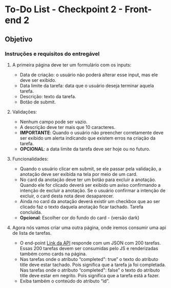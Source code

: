# To-Do List - Checkpoint 2 - Front-end 2

## Objetivo

### Instruções e requisitos do entregável	
	
1. A primeira página deve ter um formulário com os inputs:   
	- Data de criação: o usuário não poderá alterar esse input, mas ele deve ser exibido.  
	- Data limite da tarefa: data que o usuário deseja terminar aquela tarefa.  
	- Descrição: texto da tarefa.  
	- Botão de submit.  

2. Validações:
	- Nenhum campo pode ser vazio.
	- A descrição deve ter mais que 10 caracteres.
	- **IMPORTANTE**: Quando o usuário não preencher corretamente deve ser exibido um alerta indicando que existem erros na criação da tarefa.
	- **OPCIONAL**: a data limite da tarefa deve ser hoje ou no futuro.


3. Funcionalidades:
	- Quando o usuário clicar em submit, se ele passar pela validação, a anotação deve ser exibida na tela por meio de um card.
	- No card da anotação deve ter um botão para excluir a anotação. Quando ele for clicado deverá ser exibido um aviso confirmando a intenção de excluir a anotação. Se o usuário confirmar a intenção de excluir, o card desta nota deve desaparecer.
	- Ainda no card da anotação deverá existir um checkbox que ao ser clicado faz o texto daquela anotação ficar tachado. Tarefa concluida.
	- **Opcional**: Escolher cor do fundo do card - (versão dark)

4. Agora nós vamos criar uma outra página, onde iremos consumir uma api de lista de tarefas.
	- O end-point [Link da API](https://jsonplaceholder.typicode.com/todos/) responde com um JSON com 200 tarefas. Essas 200 tarefas devem ser consumidas pelo JS e renderizadas também como cards na página.
	- Nas tarefas onde o atributo “completed": true” o texto do atributo title deve estar tachado. Pois significa que a tarefa ja foi completada.
Nas tarefas onde o atributo “completed": false” o texto do atributo title deve estar em negrito. Pois significa que a tarefa está a fazer. 
	- Exiba também o conteúdo do atributo “id”.
